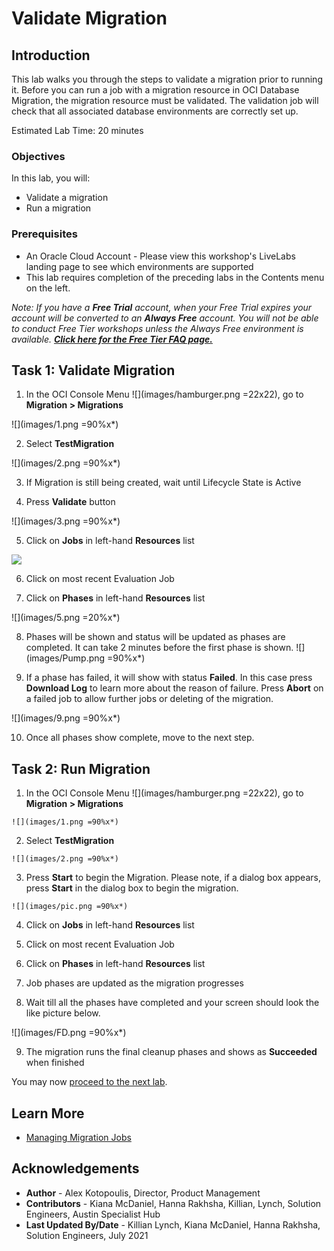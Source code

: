 # Validate Migration

## Introduction

This lab walks you through the steps to validate a migration prior to running it. Before you can run a job with a migration resource in OCI Database Migration, the migration resource must be validated. The validation job will check that all associated database environments are correctly set up.

Estimated Lab Time: 20 minutes

### Objectives

In this lab, you will:
* Validate a migration
* Run a migration

### Prerequisites

* An Oracle Cloud Account - Please view this workshop's LiveLabs landing page to see which environments are supported
* This lab requires completion of the preceding labs in the Contents menu on the left.

*Note: If you have a **Free Trial** account, when your Free Trial expires your account will be converted to an **Always Free** account. You will not be able to conduct Free Tier workshops unless the Always Free environment is available. **[Click here for the Free Tier FAQ page.](https://www.oracle.com/cloud/free/faq.html)***

## Task 1: Validate Migration

1. In the OCI Console Menu ![](images/hamburger.png =22x22), go to **Migration > Migrations**

  ![](images/1.png =90%x*)

2. Select **TestMigration**

  ![](images/2.png =90%x*)

3. If Migration is still being created, wait until Lifecycle State is Active

4. Press **Validate** button

  ![](images/3.png =90%x*)

5. Click on **Jobs** in left-hand **Resources** list

  ![](images/4.png)

6. Click on most recent Evaluation Job

7. Click on **Phases** in left-hand **Resources** list

  ![](images/5.png =20%x*)

8. Phases will be shown and status will be updated as phases are completed. It can take 2 minutes before the first phase is shown.
    ![](images/Pump.png =90%x*)

9. If a phase has failed, it will show with status **Failed**. In this case press **Download Log** to learn more about the reason of failure. Press **Abort** on a failed job to allow further jobs or deleting of the migration.

  ![](images/9.png =90%x*)

10. Once all phases show complete, move to the next step.

## Task 2: Run Migration

  1. In the OCI Console Menu ![](images/hamburger.png =22x22), go to **Migration > Migrations**

    ![](images/1.png =90%x*)

  2. Select **TestMigration**

    ![](images/2.png =90%x*)

  3. Press **Start** to begin the Migration. Please note, if a dialog box appears, press **Start** in the dialog box  to begin the migration.

    ![](images/pic.png =90%x*)

  4. Click on **Jobs** in left-hand **Resources** list

  5. Click on most recent Evaluation Job

  6. Click on **Phases** in left-hand **Resources** list

  7. Job phases are updated as the migration progresses

  8. Wait till all the phases have completed and your screen should look the like picture below.

  ![](images/FD.png =90%x*)

  9. The migration runs the final cleanup phases and shows as **Succeeded** when finished

You may now [proceed to the next lab](#next).

## Learn More

* [Managing Migration Jobs](https://docs.oracle.com/en-us/iaas/database-migration/doc/managing-migration-jobs.html)

## Acknowledgements
* **Author** - Alex Kotopoulis, Director, Product Management
* **Contributors** -  Kiana McDaniel, Hanna Rakhsha, Killian, Lynch, Solution Engineers, Austin Specialist Hub
* **Last Updated By/Date** - Killian Lynch, Kiana McDaniel, Hanna Rakhsha, Solution Engineers, July 2021
